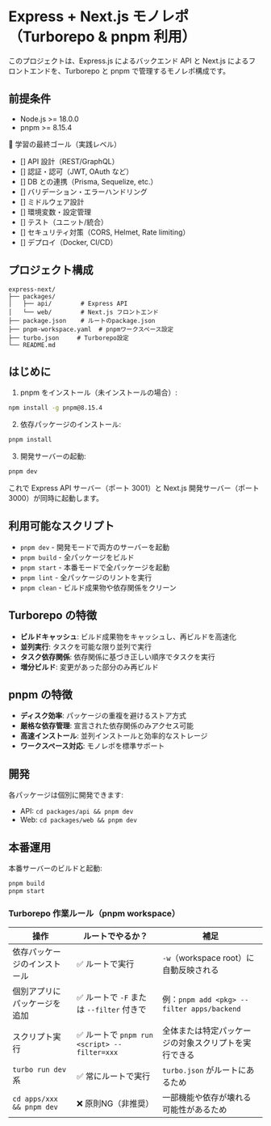 # Express + Next.js モノレポ（Turborepo & pnpm 利用）

このプロジェクトは、Express.js によるバックエンド API と Next.js によるフロントエンドを、Turborepo と pnpm で管理するモノレポ構成です。

## 前提条件

- Node.js >= 18.0.0
- pnpm >= 8.15.4

🎯 学習の最終ゴール（実践レベル）

- [] API 設計（REST/GraphQL）
- [] 認証・認可（JWT, OAuth など）
- [] DB との連携（Prisma, Sequelize, etc.）
- [] バリデーション・エラーハンドリング
- [] ミドルウェア設計
- [] 環境変数・設定管理
- [] テスト（ユニット/統合）
- [] セキュリティ対策（CORS, Helmet, Rate limiting）
- [] デプロイ（Docker, CI/CD）

## プロジェクト構成

```
express-next/
├── packages/
│   ├── api/        # Express API
│   └── web/        # Next.js フロントエンド
├── package.json    # ルートのpackage.json
├── pnpm-workspace.yaml  # pnpmワークスペース設定
├── turbo.json     # Turborepo設定
└── README.md
```

## はじめに

1. pnpm をインストール（未インストールの場合）:

```bash
npm install -g pnpm@8.15.4
```

2. 依存パッケージのインストール:

```bash
pnpm install
```

3. 開発サーバーの起動:

```bash
pnpm dev
```

これで Express API サーバー（ポート 3001）と Next.js 開発サーバー（ポート 3000）が同時に起動します。

## 利用可能なスクリプト

- `pnpm dev` - 開発モードで両方のサーバーを起動
- `pnpm build` - 全パッケージをビルド
- `pnpm start` - 本番モードで全パッケージを起動
- `pnpm lint` - 全パッケージのリントを実行
- `pnpm clean` - ビルド成果物や依存関係をクリーン

## Turborepo の特徴

- **ビルドキャッシュ**: ビルド成果物をキャッシュし、再ビルドを高速化
- **並列実行**: タスクを可能な限り並列で実行
- **タスク依存関係**: 依存関係に基づき正しい順序でタスクを実行
- **増分ビルド**: 変更があった部分のみ再ビルド

## pnpm の特徴

- **ディスク効率**: パッケージの重複を避けるストア方式
- **厳格な依存管理**: 宣言された依存関係のみアクセス可能
- **高速インストール**: 並列インストールと効率的なストレージ
- **ワークスペース対応**: モノレポを標準サポート

## 開発

各パッケージは個別に開発できます:

- API: `cd packages/api && pnpm dev`
- Web: `cd packages/web && pnpm dev`

## 本番運用

本番サーバーのビルドと起動:

```bash
pnpm build
pnpm start
```

### Turborepo 作業ルール（pnpm workspace）

| 操作                         | ルートでやるか？                             | 補足                                                 |
| ---------------------------- | -------------------------------------------- | ---------------------------------------------------- |
| 依存パッケージのインストール | ✅ ルートで実行                              | `-w`（workspace root）に自動反映される               |
| 個別アプリにパッケージを追加 | ✅ ルートで `-F` または `--filter` 付きで    | 例：`pnpm add <pkg> --filter apps/backend`           |
| スクリプト実行               | ✅ ルートで `pnpm run <script> --filter=xxx` | 全体または特定パッケージの対象スクリプトを実行できる |
| `turbo run dev` 系           | ✅ 常にルートで実行                          | `turbo.json` がルートにあるため                      |
| `cd apps/xxx && pnpm dev`    | ❌ 原則NG（非推奨）                          | 一部機能や依存が壊れる可能性があるため               |
